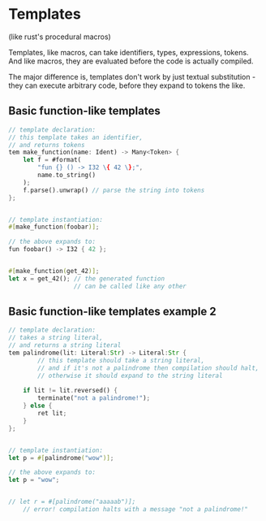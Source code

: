 # Templates

(like rust's procedural macros)

Templates, like macros, can take identifiers, types, expressions, tokens.
And like macros, they are evaluated before the code is actually compiled.

The major difference is, templates don't work 
by just textual substitution - they can execute arbitrary code,
before they expand to tokens the like.


## Basic function-like templates

```rs
// template declaration:
// this template takes an identifier,
// and returns tokens
tem make_function(name: Ident) -> Many<Token> {
    let f = #format(
        "fun {} () -> I32 \{ 42 \};",
        name.to_string()
    );
    f.parse().unwrap() // parse the string into tokens
};


// template instantiation:
#[make_function(foobar)];

// the above expands to:
fun foobar() -> I32 { 42 };


#[make_function(get_42)];
let x = get_42(); // the generated function 
                  // can be called like any other
```


## Basic function-like templates example 2

```rs
// template declaration:
// takes a string literal,
// and returns a string literal
tem palindrome(lit: Literal:Str) -> Literal:Str {
        // this template should take a string literal,
        // and if it's not a palindrome then compilation should halt,
        // otherwise it should expand to the string literal
    
    if lit != lit.reversed() {
        terminate("not a palindrome!");
    } else {
        ret lit;
    }
};


// template instantiation:
let p = #[palindrome("wow")];

// the above expands to:
let p = "wow";


// let r = #[palindrome("aaaaab")];
    // error! compilation halts with a message "not a palindrome!"
```

